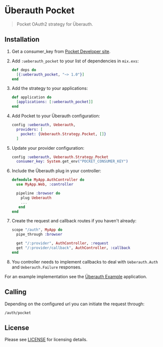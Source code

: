 # Überauth Pocket

> Pocket OAuth2 strategy for Überauth.

## Installation

1. Get a consumer_key from [Pocket Developer site](https://getpocket.com/developer).

1. Add `:ueberauth_pocket` to your list of dependencies in `mix.exs`:

    ```elixir
    def deps do
      [{:ueberauth_pocket, "~> 1.0"}]
    end
    ```

1. Add the strategy to your applications:

    ```elixir
    def application do
      [applications: [:ueberauth_pocket]]
    end
    ```

1. Add Pocket to your Überauth configuration:

    ```elixir
    config :ueberauth, Ueberauth,
      providers: [
        pocket: {Ueberauth.Strategy.Pocket, []}
      ]
    ```

1.  Update your provider configuration:

    ```elixir
    config :ueberauth, Ueberauth.Strategy.Pocket
      consumer_key: System.get_env("POCKET_CONSUMER_KEY")
    ```

1.  Include the Überauth plug in your controller:

    ```elixir
    defmodule MyApp.AuthController do
      use MyApp.Web, :controller

      pipeline :browser do
        plug Ueberauth
        ...
       end
    end
    ```

1.  Create the request and callback routes if you haven't already:

    ```elixir
    scope "/auth", MyApp do
      pipe_through :browser

      get "/:provider", AuthController, :request
      get "/:provider/callback", AuthController, :callback
    end
    ```

1. You controller needs to implement callbacks to deal with `Ueberauth.Auth` and `Ueberauth.Failure` responses.

For an example implementation see the [Überauth Example](https://github.com/ueberauth/ueberauth_example) application.

## Calling

Depending on the configured url you can initiate the request through:

    /auth/pocket

## License

Please see [LICENSE](blob/master/LICENSE) for licensing details.
